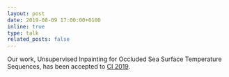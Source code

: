 ```yaml
---
layout: post
date: 2019-08-09 17:00:00+0100
inline: true
type: talk
related_posts: false
---
```


Our work, Unsupervised Inpainting for Occluded Sea Surface Temperature Sequences, has been accepted to [CI 2019](https://sites.google.com/view/climateinformatics2019).